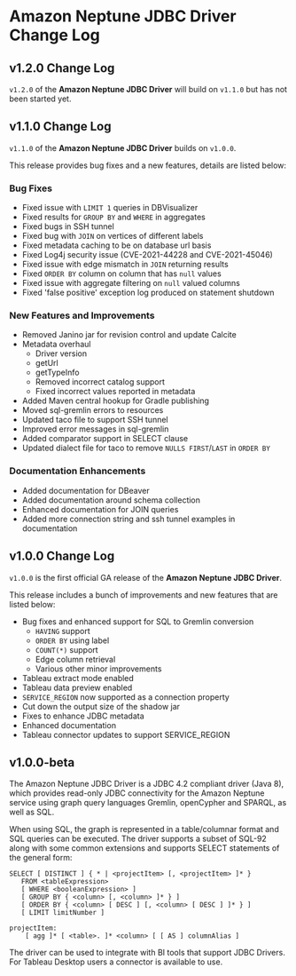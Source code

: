 # Amazon Neptune JDBC Driver Change Log

## v1.2.0 Change Log

`v1.2.0` of the **Amazon Neptune JDBC Driver** will build on `v1.1.0` but has not been started yet.

## v1.1.0 Change Log

`v1.1.0` of the **Amazon Neptune JDBC Driver** builds on `v1.0.0`. 

This release provides bug fixes and a new features, details are listed below:

### Bug Fixes
* Fixed issue with `LIMIT 1` queries in DBVisualizer
* Fixed results for `GROUP BY` and `WHERE` in aggregates
* Fixed bugs in SSH tunnel
* Fixed bug with `JOIN` on vertices of different labels
* Fixed metadata caching to be on database url basis
* Fixed Log4j security issue (CVE-2021-44228 and CVE-2021-45046)
* Fixed issue with edge mismatch in `JOIN` returning results
* Fixed `ORDER BY` column on column that has `null` values
* Fixed issue with aggregate filtering on `null` valued columns
* Fixed 'false positive' exception log produced on statement shutdown

### New Features and Improvements
* Removed Janino jar for revision control and update Calcite
* Metadata overhaul
  * Driver version
  * getUrl
  * getTypeInfo
  * Removed incorrect catalog support
  * Fixed incorrect values reported in metadata
* Added Maven central hookup for Gradle publishing
* Moved sql-gremlin errors to resources
* Updated taco file to support SSH tunnel
* Improved error messages in sql-gremlin
* Added comparator support in SELECT clause
* Updated dialect file for taco to remove `NULLS FIRST`/`LAST` in `ORDER BY`

### Documentation Enhancements
* Added documentation for DBeaver
* Added documentation around schema collection
* Enhanced documentation for JOIN queries
* Added more connection string and ssh tunnel examples in documentation


## v1.0.0 Change Log

`v1.0.0` is the first official GA release of the **Amazon Neptune JDBC Driver**.

This release includes a bunch of improvements and new features that are listed below:

* Bug fixes and enhanced support for SQL to Gremlin conversion
    * `HAVING` support
    * `ORDER BY` using label
    * `COUNT(*)` support
    * Edge column retrieval
    * Various other minor improvements
* Tableau extract mode enabled
* Tableau data preview enabled
* `SERVICE_REGION` now supported as a connection property
* Cut down the output size of the shadow jar
* Fixes to enhance JDBC metadata
* Enhanced documentation
* Tableau connector updates to support SERVICE_REGION

## v1.0.0-beta

The Amazon Neptune JDBC Driver is a JDBC 4.2 compliant driver (Java 8), which provides read-only JDBC connectivity for the Amazon Neptune service using graph query languages Gremlin, openCypher and SPARQL, as well as SQL.

When using SQL, the graph is represented in a table/columnar format and SQL queries can be executed. The driver supports a subset of SQL-92 along with some common extensions and supports SELECT statements of the general form:

```
SELECT [ DISTINCT ] { * | <projectItem> [, <projectItem> ]* }
   FROM <tableExpression>
   [ WHERE <booleanExpression> ]
   [ GROUP BY { <column> [, <column> ]* } ]
   [ ORDER BY { <column> [ DESC ] [, <column> [ DESC ] ]* } ]
   [ LIMIT limitNumber ]

projectItem:
    [ agg ]* [ <table>. ]* <column> [ [ AS ] columnAlias ]
```

The driver can be used to integrate with BI tools that support JDBC Drivers. For Tableau Desktop users a connector is available to use.
